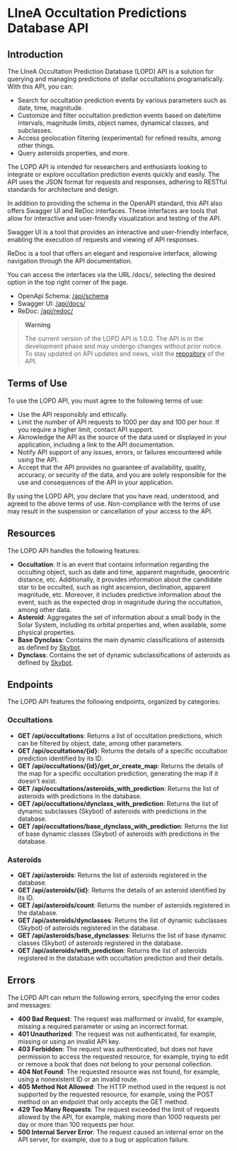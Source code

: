 # LIneA Occultation Predictions Database API

## Introduction

The LIneA Occultation Prediction Database (LOPD) API is a solution for querying and managing predictions of stellar occultations programatically. With this API, you can:

- Search for occultation prediction events by various parameters such as date, time, magnitude.
- Customize and filter occultation prediction events based on date/time intervals, magnitude limits, object names, dynamical classes, and subclasses.
- Access geolocation filtering (experimental) for refined results, among other things.
- Query asteroids properties, and more.

The LOPD API is intended for researchers and enthusiasts looking to integrate or explore occultation prediction events quickly and easily. The API uses the JSON format for requests and responses, adhering to RESTful standards for architecture and design.

In addition to providing the schema in the OpenAPI standard, this API also offers Swagger UI and ReDoc interfaces. These interfaces are tools that allow for interactive and user-friendly visualization and testing of the API.

Swagger UI is a tool that provides an interactive and user-friendly interface, enabling the execution of requests and viewing of API responses.

ReDoc is a tool that offers an elegant and responsive interface, allowing navigation through the API documentation.

You can access the interfaces via the URL /docs/, selecting the desired option in the top right corner of the page.

- OpenApi Schema: [/api/schema](https://solarsystem.linea.org.br/api/schema)
- Swagger UI: [/api/docs/](https://solarsystem.linea.org.br/api/docs/)
- ReDoc: [/api/redoc/](https://solarsystem.linea.org.br/api/redoc/)

> **Warning**
>
> The current version of the LOPD API is 1.0.0. The API is in the development phase and may undergo changes without prior notice. To stay updated on API updates and news, visit the [repository](https://github.com/linea-it/tno) of the API.

## Terms of Use

To use the LOPD API, you must agree to the following terms of use:

<!--- You must register with the API and obtain a valid and unique API key for each application using the API.-->

- Use the API responsibly and ethically.
- Limit the number of API requests to 1000 per day and 100 per hour. If you require a higher limit, contact API support.
- Aknowledge the API as the source of the data used or displayed in your application, including a link to the API documentation.
- Notify API support of any issues, errors, or failures encountered while using the API.
- Accept that the API provides no guarantee of availability, quality, accuracy, or security of the data, and you are solely responsible for the use and consequences of the API in your application.

By using the LOPD API, you declare that you have read, understood, and agreed to the above terms of use. Non-compliance with the terms of use may result in the suspension or cancellation of your access to the API.

<!-- ## Authentication

To access the LOPD API, you need to authenticate with a valid and unique API key for each application using the API. The API key is a 32-character alphanumeric token that identifies and authorizes your application to use the Books API.

To obtain your API key, you must register with the LOPD API, providing your name, email, and the name of your application. After registration, you will receive an email with your API key and a link to activate your account. You can manage your API keys in your user area on the LOPD API.

To use your API key, include it in the `Authorization` header of each request to the Books API, using the format `Bearer <API key>`. For example:

```http
GET /api/occultations?name=Chiron HTTP/1.1
Host: solarsystem.linea.org.br
Authorization: Bearer eyJhbGciOiJIUzI1NiIsInR5cCI6IkpXVCJ9.eyJhcGlfa2V5IjoiMTIzNDU2Nzg5MGFiY2RlZmdoaWprbG1ub3BxcnN0dXYiLCJhcHBfbmFtZSI6Ik1pbmhhQXBwIiwidXNlcl9pZCI6IjU2Nzg5MDEyMzQiLCJpYXQiOjE2MjEwMjM0NTZ9.4kGkqBS8wXTz6tHwzZYkNzYkNzYkNzYkNzYkNzYkNzY
```

The API key is personal and non-transferable, and should not be shared with third parties. You are solely responsible for the use and security of your API key. If you suspect that your API key has been compromised, you should immediately change or revoke it in your user area on the LOPD API. -->

## Resources

The LOPD API handles the following features:

- **Occultation**: It is an event that contains information regarding the occulting object, such as date and time, apparent magnitude, geocentric distance, etc. Additionally, it provides information about the candidate star to be occulted, such as right ascension, declination, apparent magnitude, etc. Moreover, it includes predictive information about the event, such as the expected drop in magnitude during the occultation, among other data.
- **Asteroid**: Aggregates the set of information about a small body in the Solar System, including its orbital properties and, when available, some physical properties.
- **Base Dynclass**: Contains the main dynamic classifications of asteroids as defined by [Skybot](https://ssp.imcce.fr/webservices/skybot/).
- **Dynclass**: Contains the set of dynamic subclassifications of asteroids as defined by [Skybot](https://ssp.imcce.fr/webservices/skybot/).

## Endpoints

The LOPD API features the following endpoints, organized by categories:

### Occultations

- **GET /api/occultations**: Returns a list of occultation predictions, which can be filtered by object, date, among other parameters.
- **GET /api/occultations/{id}**: Returns the details of a specific occultation prediction identified by its ID.
- **GET /api/occultations/{id}/get_or_create_map**: Returns the details of the map for a specific occultation prediction, generating the map if it doesn't exist.
- **GET /api/occultations/asteroids_with_prediction**: Returns the list of asteroids with predictions in the database.
- **GET /api/occultations/dynclass_with_prediction**: Returns the list of dynamic subclasses (Skybot) of asteroids with predictions in the database.
- **GET /api/occultations/base_dynclass_with_prediction**: Returns the list of base dynamic classes (Skybot) of asteroids with predictions in the database.

### Asteroids

- **GET /api/asteroids**: Returns the list of asteroids registered in the database.
- **GET /api/asteroids/{id}**: Returns the details of an asteroid identified by its ID.
- **GET /api/asteroids/count**: Returns the number of asteroids registered in the database.
- **GET /api/asteroids/dynclasses**: Returns the list of dynamic subclasses (Skybot) of asteroids registered in the database.
- **GET /api/asteroids/base_dynclasses**: Returns the list of base dynamic classes (Skybot) of asteroids registered in the database.
- **GET /api/asteroids/with_prediction**: Returns the list of asteroids registered in the database with occultation prediction and their details.

<!--
## Examples

Below are provided some practical examples of using the LOPD API, demonstrating how to perform common or complex operations with the resources and endpoints. The examples are presented in JSON format and using the `curl` command to make requests.

```bash
curl -X GET "https://solarsystem.linea.org.br/api/asteroids/with_prediction"
```

A resposta será uma lista de livros que correspondem ao gênero pesquisado, com os seus respectivos IDs, títulos, autores e capas. Por exemplo:

```json
[
  {
    "id": 1,
    "title": "O Guia do Mochileiro das Galáxias",
    "author": "Douglas Adams",
    "cover": "https://minhaapp.com/covers/1.jpg"
  },
  {
    "id": 2,
    "title": "1984",
    "author": "George Orwell",
    "cover": "https://minhaapp.com/covers/2.jpg"
  },
  {
    "id": 3,
    "title": "Neuromancer",
    "author": "William Gibson",
    "cover": "https://minhaapp.com/covers/3.jpg"
  }
]
```

### Visualizar os detalhes de um livro

Para visualizar os detalhes de um livro, você pode usar o endpoint `GET /books/{id}` com o ID do livro desejado. Por exemplo, para visualizar os detalhes do livro com o ID 1, você pode usar o seguinte comando:

```bash
curl -X GET "https://minhaapp.com/books/1" -H "Authorization: Bearer <API key>"
```

A resposta será um objeto com os dados do livro, como o título, o autor, o gênero, o ano, o ISBN, a sinopse, a avaliação, o número de páginas e a capa. Por exemplo:

```json
{
  "id": 1,
  "title": "O Guia do Mochileiro das Galáxias",
  "author": "Douglas Adams",
  "genre": "Ficção científica",
  "year": 1979,
  "isbn": "9788576573135",
  "synopsis": "Arthur Dent é um típico inglês que, num dia que parecia normal, descobre que a Terra vai ser destruída para dar lugar a uma estrada intergaláctica. Ele é salvo por seu amigo Ford Prefect, que revela ser um alienígena disfarçado. Juntos, eles embarcam em uma viagem pelo universo, conhecendo lugares e seres incríveis, guiados pelo livro mais extraordinário já escrito: o Guia do Mochileiro das Galáxias.",
  "rating": 4.5,
  "pages": 208,
  "cover": "https://minhaapp.com/covers/1.jpg"
}
```
-->

## Errors

The LOPD API can return the following errors, specifying the error codes and messages:

- **400 Bad Request**: The request was malformed or invalid, for example, missing a required parameter or using an incorrect format.
- **401 Unauthorized**: The request was not authenticated, for example, missing or using an invalid API key.
- **403 Forbidden**: The request was authenticated, but does not have permission to access the requested resource, for example, trying to edit or remove a book that does not belong to your personal collection.
- **404 Not Found**: The requested resource was not found, for example, using a nonexistent ID or an invalid route.
- **405 Method Not Allowed**: The HTTP method used in the request is not supported by the requested resource, for example, using the POST method on an endpoint that only accepts the GET method.
- **429 Too Many Requests**: The request exceeded the limit of requests allowed by the API, for example, making more than 1000 requests per day or more than 100 requests per hour.
- **500 Internal Server Error**: The request caused an internal error on the API server, for example, due to a bug or application failure.

<!-- Occultation FilterSet

Data Range = http://localhost/api/occultations/?date_time_after=2023-10-03&date_time_before=2023-10-04

Date Min-Only = http://localhost/api/occultations/?date_time_after=2023-10-03

Data Max-Only = http://localhost/api/occultations/?date_time_before=2023-10-04

Asteroid Name In (exact) = http://localhost/api/occultations/?name=Chiron,Eris

Asteroid Search by Name(icontains) = http://localhost/api/occultations/?search=Chiron

Asteroid Search by Number (icontains) = http://localhost/api/occultations/?search=2060

Asteroid Name (iexact ?)

Asteroid Dynclass iexact = http://localhost/api/occultations/?dynclass=KBO>Resonant>5:2

Asteroid Base Dynclass iexact = http://localhost/api/occultations/?base_dynclass=KBO

Magnitude Range = http://localhost/api/occultations/?mag_g_min=4&mag_g_max=14

Magnitude Min Only = http://localhost/api/occultations/?mag_g_min=4

Magnitude Max Only = http://localhost/api/occultations/?mag_g_max=14

Geo Filter Boolean

User Position Only: http://localhost/api/occultations/?lat=-22.90278&long=-43.2075&radius=500

User Position and Period: http://localhost/api/occultations/?date_time_after=2023-08-01&
date_time_before=2023-08-30&lat=-22.90278&long=-43.2075&radius=500

Nightside Boolean: http://localhost/api/occultations/?nightside=True -->
